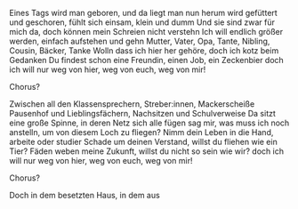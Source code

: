 

Eines Tags wird man geboren, und da liegt man nun herum
wird gefüttert und geschoren, fühlt sich einsam, klein und dumm
Und sie sind zwar für mich da, doch können mein Schreien nicht verstehn
Ich will endlich größer werden, einfach aufstehen und gehn
Mutter, Vater, Opa, Tante, Nibling, Cousin, Bäcker, Tanke
Wolln dass ich hier her gehöre, doch ich kotz beim Gedanken
Du findest schon eine Freundin, einen Job, ein Zeckenbier
doch ich will nur weg von hier, weg von euch, weg von mir!


Chorus?


Zwischen all den Klassensprechern, Streber:innen, Mackerscheiße
Pausenhof und Lieblingsfächern, Nachsitzen und Schulverweise
Da sitzt eine große Spinne, in deren Netz sich alle fügen
sag mir, was muss ich noch anstelln, um von diesem Loch zu fliegen?
Nimm dein Leben in die Hand, arbeite oder studier
Schade um deinen Verstand, willst du fliehen wie ein Tier?
Fäden weben meine Zukunft, willst du nicht so sein wie wir?
doch ich will nur weg von hier, weg von euch, weg von mir!


Chorus?


Doch in dem besetzten Haus, in dem aus
